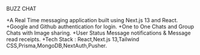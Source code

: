 BUZZ CHAT

+A Real Time messaging application built using Next.js 13 and React.
+Google and Github authentication for login.
+One to One Chats and Group Chats with Image sharing.
+User Status Message notifications & Message read receipts.
+Tech Stack : React,Next.js 13,Tailwind CSS,Prisma,MongoDB,NextAuth,Pusher.
